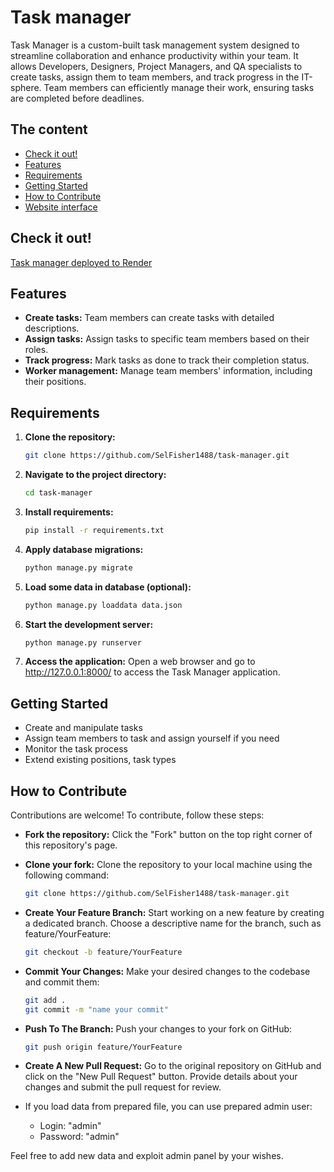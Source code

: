 # Task manager
Task Manager is a custom-built task management system designed to streamline collaboration and enhance productivity within your team. It allows Developers, Designers, Project Managers, and QA specialists to create tasks, assign them to team members, and track progress in the IT-sphere. Team members can efficiently manage their work, ensuring tasks are completed before deadlines.

## The content


- [Check it out!](#check-it-out!)
- [Features](#features)
- [Requirements](#requirements)
- [Getting Started](#getting-started)
- [How to Contribute](#how-to-contribute)
- [Website interface](#wedsite-interface)


## Check it out!

[Task manager deployed to Render](https://task-manager-o8qw.onrender.com/accounts/login/?next=3/)

## Features


- **Create tasks:** Team members can create tasks with detailed descriptions.
- **Assign tasks:** Assign tasks to specific team members based on their roles.
- **Track progress:** Mark tasks as done to track their completion status.
- **Worker management:** Manage team members' information, including their positions.



## Requirements

1. **Clone the repository:**
   ```bash
   git clone https://github.com/SelFisher1488/task-manager.git
2. **Navigate to the project directory:**
   ```bash
   cd task-manager
3. **Install requirements:**
   ```bash
   pip install -r requirements.txt
4. **Apply database migrations:**
   ```bash
   python manage.py migrate
5. **Load some data in database (optional):**
   ```bash
   python manage.py loaddata data.json
6. **Start the development server:**
   ```bash
   python manage.py runserver
7. **Access the application:**
Open a web browser and go to http://127.0.0.1:8000/ to access the Task Manager application.

## Getting Started

- Create and manipulate tasks 
- Assign team members to task and assign yourself if you need
- Monitor the task process
- Extend existing positions, task types

## How to Contribute
Contributions are welcome! To contribute, follow these steps:

- **Fork the repository:** Click the "Fork" button on the top right corner of this repository's page.

- **Clone your fork:** Clone the repository to your local machine using the following command:
   ```bash
  git clone https://github.com/SelFisher1488/task-manager.git
- **Create Your Feature Branch:** Start working on a new feature by creating a dedicated branch. Choose a descriptive name for the branch, such as feature/YourFeature:
   ```bash
  git checkout -b feature/YourFeature
- **Commit Your Changes:** Make your desired changes to the codebase and commit them:
   ```bash
   git add .
   git commit -m "name your commit"

- **Push To The Branch:** Push your changes to your fork on GitHub:
   ```bash
  git push origin feature/YourFeature

- **Create A New Pull Request:** Go to the original repository on GitHub and click on the "New Pull Request" button. Provide details about your changes and submit the pull request for review.

- If you load data from prepared file, you can use prepared admin user:
  - Login: "admin"
  - Password: "admin"


Feel free to add new data and exploit admin panel by your wishes.

